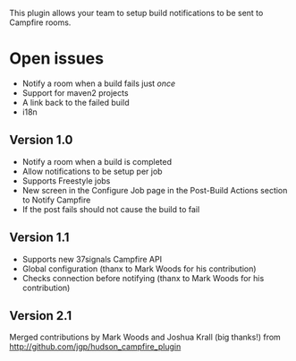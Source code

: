   

  

This plugin allows your team to setup build notifications to be sent to
Campfire rooms.

# Open issues

-   Notify a room when a build fails just *once*
-   Support for maven2 projects
-   A link back to the failed build
-   i18n

## Version 1.0

-   Notify a room when a build is completed
-   Allow notifications to be setup per job
-   Supports Freestyle jobs
-   New screen in the Configure Job page in the Post-Build Actions
    section to Notify Campfire
-   If the post fails should not cause the build to fail

## Version 1.1

-   Supports new 37signals Campfire API
-   Global configuration (thanx to Mark Woods for his contribution)
-   Checks connection before notifying (thanx to Mark Woods for his
    contribution)

## Version 2.1

Merged contributions by Mark Woods and Joshua Krall (big thanks!) from
<http://github.com/jgp/hudson_campfire_plugin>
